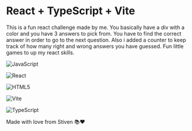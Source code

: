 # React + TypeScript + Vite

This is a fun react challenge made by me. You basically have a div with a color and you have 3 answers to pick from.
You have to find the correct answer in order to go to the next question. 
Also i added a counter to keep track of how many right and wrong answers you have guessed. 
Fun little games to up my react skills.

![JavaScript](https://img.shields.io/badge/javascript-%23323330.svg?style=for-the-badge&logo=javascript&logoColor=%23F7DF1E)

![React](https://img.shields.io/badge/react-%2320232a.svg?style=for-the-badge&logo=react&logoColor=%2361DAFB)

![HTML5](https://img.shields.io/badge/html5-%23E34F26.svg?style=for-the-badge&logo=html5&logoColor=white)

![Vite](https://img.shields.io/badge/vite-%23646CFF.svg?style=for-the-badge&logo=vite&logoColor=white)

![TypeScript](https://img.shields.io/badge/typescript-%23007ACC.svg?style=for-the-badge&logo=typescript&logoColor=white)


Made with love from Stiven 📚❤️